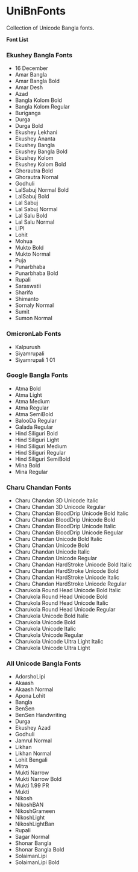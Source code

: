 # UniBnFonts

Collection of Unicode Bangla fonts.

**Font List**

### Ekushey Bangla Fonts
- 16 December
- Amar Bangla
- Amar Bangla Bold
- Amar Desh
- Azad
- Bangla Kolom Bold
- Bangla Kolom Regular
- Buriganga
- Durga
- Durga Bold
- Ekushey Lekhani
- Ekushey Ananta
- Ekushey Bangla
- Ekushey Bangla Bold
- Ekushey Kolom
- Ekushey Kolom Bold
- Ghorautra Bold
- Ghorautra Nornal
- Godhuli
- LalSabuj Normal Bold
- LalSabuj Bold
- Lal Sabuj
- Lal Sabuj Normal
- Lal Salu Bold
- Lal Salu Normal
- LIPI
- Lohit
- Mohua
- Mukto Bold
- Mukto Normal
- Puja
- Punarbhaba
- Punarbhaba Bold
- Rupali
- Saraswatii
- Sharifa
- Shimanto
- Sornaly Normal
- Sumit
- Sumon Normal


### OmicronLab Fonts
- Kalpurush
- Siyamrupali
- Siyamrupali 1 01


### Google Bangla Fonts
- Atma Bold
- Atma Light
- Atma Medium
- Atma Regular
- Atma SemiBold
- BalooDa Regular
- Galada Regular
- Hind Siliguri Bold
- Hind Siliguri Light
- Hind Siliguri Medium
- Hind Siliguri Regular
- Hind Siliguri SemiBold
- Mina Bold
- Mina Regular


### Charu Chandan Fonts
- Charu Chandan 3D Unicode Italic
- Charu Chandan 3D Unicode Regular
- Charu Chandan BloodDrip Unicode Bold Italic
- Charu Chandan BloodDrip Unicode Bold
- Charu Chandan BloodDrip Unicode Italic
- Charu Chandan BloodDrip Unicode Regular
- Charu Chandan Unicode Bold Italic
- Charu Chandan Unicode Bold
- Charu Chandan Unicode Italic
- Charu Chandan Unicode Regular
- Charu Chandan HardStroke Unicode Bold Italic
- Charu Chandan HardStroke Unicode Bold
- Charu Chandan HardStroke Unicode Italic
- Charu Chandan HardStroke Unicode Regular
- Charukola Round Head Unicode Bold Italic
- Charukola Round Head Unicode Bold
- Charukola Round Head Unicode Italic
- Charukola Round Head Unicode Regular
- Charukola Unicode Bold Italic
- Charukola Unicode Bold
- Charukola Unicode Italic
- Charukola Unicode Regular
- Charukola Unicode Ultra Light Italic
- Charukola Unicode Ultra Light


### All Unicode Bangla Fonts
- AdorshoLipi
- Akaash
- Akaash Normal
- Apona Lohit
- Bangla
- BenSen
- BenSen Handwriting
- Durga
- Ekushey Azad
- Godhuli
- Jamrul Normal
- Likhan
- Likhan Normal
- Lohit Bengali
- Mitra
- Mukti Narrow
- Mukti Narrow Bold
- Mukti 1.99 PR
- Mukti
- Nikosh
- NikoshBAN
- NikoshGrameen
- NikoshLight
- NikoshLightBan
- Rupali
- Sagar Normal
- Shonar Bangla
- Shonar Bangla Bold
- SolaimanLipi
- SolaimanLipi Bold


